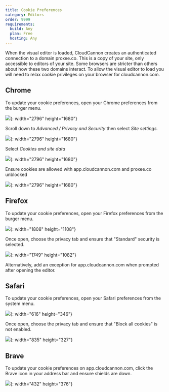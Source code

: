 ```yaml
---
title: Cookie Preferences
category: Editors
order: 9999
requirements:
  build: Any
  plan: Free
  hosting: Any
---
```


When the visual editor is loaded, CloudCannon creates an authenticated connection to a domain proxee.co. This is a copy of your site, only accessible to editors of your site. Some browsers are stricter than others about how these two domains interact. To allow the visual editor to load you will need to relax cookie privileges on your browser for cloudcannon.com.

## Chrome

To update your cookie preferences, open your Chrome preferences from the burger menu.

![](/uploads/screen-shot-2019-12-10-at-10-27-17-am.png){: width="2796" height="1680"}

Scroll down to *Advanced / Privacy and Security* then select *Site settings.*

![](/uploads/screen-shot-2019-12-10-at-10-05-48-am.png){: width="2796" height="1680"}

Select *Cookies and site data*

![](/uploads/screen-shot-2019-12-10-at-10-06-04-am.png){: width="2796" height="1680"}

Ensure cookies are allowed with app.cloudcannon.com and proxee.co unblocked

![](/uploads/screen-shot-2019-12-10-at-10-06-37-am.png){: width="2796" height="1680"}

## Firefox

To update your cookie preferences, open your Firefox preferences from the burger menu.

![](/uploads/firefox-menu.png){: width="1808" height="1108"}

Once open, choose the privacy tab and ensure that "Standard" security is selected.

![](/uploads/firefox-settings.png){: width="1749" height="1082"}

Alternatively, add an exception for app.cloudcannon.com when prompted after opening the editor.

## Safari

To update your cookie preferences, open your Safari preferences from the system menu.

![](/uploads/screen-shot-2019-12-10-at-9-14-07-am.png){: width="616" height="346"}

Once open, choose the privacy tab and ensure that "Block all cookies" is not enabled.

![](/uploads/screen-shot-2019-12-10-at-9-13-50-am.png){: width="835" height="327"}

## Brave

To update your cookie preferences on app.cloudcannon.com, click the Brave icon in your address bar and ensure shields are down.

![](/uploads/screen-shot-2019-12-10-at-9-41-59-am.png){: width="432" height="376"}